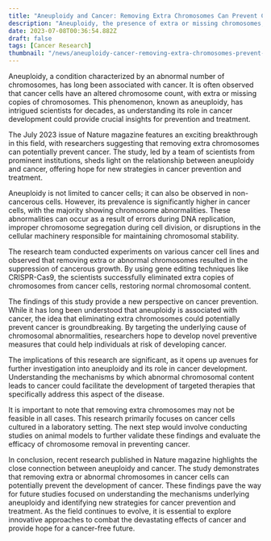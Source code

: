```yaml
---
title: "Aneuploidy and Cancer: Removing Extra Chromosomes Can Prevent Cancer"
description: "Aneuploidy, the presence of extra or missing chromosomes, is commonly observed in cancer cells. Recent research published in the renowned Nature magazine suggests that removing these extra chromosomes can potentially prevent the development of cancer."
date: 2023-07-08T00:36:54.882Z
draft: false
tags: [Cancer Research]
thumbnail: "/news/aneuploidy-cancer-removing-extra-chromosomes-prevent-cancer/thumb.png"
---
```


Aneuploidy, a condition characterized by an abnormal number of chromosomes, has long been associated with cancer. It is often observed that cancer cells have an altered chromosome count, with extra or missing copies of chromosomes. This phenomenon, known as aneuploidy, has intrigued scientists for decades, as understanding its role in cancer development could provide crucial insights for prevention and treatment.

The July 2023 issue of Nature magazine features an exciting breakthrough in this field, with researchers suggesting that removing extra chromosomes can potentially prevent cancer. The study, led by a team of scientists from prominent institutions, sheds light on the relationship between aneuploidy and cancer, offering hope for new strategies in cancer prevention and treatment.

Aneuploidy is not limited to cancer cells; it can also be observed in non-cancerous cells. However, its prevalence is significantly higher in cancer cells, with the majority showing chromosome abnormalities. These abnormalities can occur as a result of errors during DNA replication, improper chromosome segregation during cell division, or disruptions in the cellular machinery responsible for maintaining chromosomal stability.

The research team conducted experiments on various cancer cell lines and observed that removing extra or abnormal chromosomes resulted in the suppression of cancerous growth. By using gene editing techniques like CRISPR-Cas9, the scientists successfully eliminated extra copies of chromosomes from cancer cells, restoring normal chromosomal content.

The findings of this study provide a new perspective on cancer prevention. While it has long been understood that aneuploidy is associated with cancer, the idea that eliminating extra chromosomes could potentially prevent cancer is groundbreaking. By targeting the underlying cause of chromosomal abnormalities, researchers hope to develop novel preventive measures that could help individuals at risk of developing cancer.

The implications of this research are significant, as it opens up avenues for further investigation into aneuploidy and its role in cancer development. Understanding the mechanisms by which abnormal chromosomal content leads to cancer could facilitate the development of targeted therapies that specifically address this aspect of the disease.

It is important to note that removing extra chromosomes may not be feasible in all cases. This research primarily focuses on cancer cells cultured in a laboratory setting. The next step would involve conducting studies on animal models to further validate these findings and evaluate the efficacy of chromosome removal in preventing cancer.

In conclusion, recent research published in Nature magazine highlights the close connection between aneuploidy and cancer. The study demonstrates that removing extra or abnormal chromosomes in cancer cells can potentially prevent the development of cancer. These findings pave the way for future studies focused on understanding the mechanisms underlying aneuploidy and identifying new strategies for cancer prevention and treatment. As the field continues to evolve, it is essential to explore innovative approaches to combat the devastating effects of cancer and provide hope for a cancer-free future.